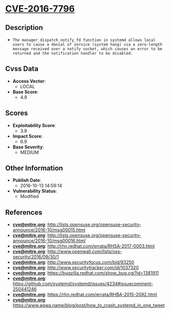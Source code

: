 
# [CVE-2016-7796](http://lists.opensuse.org/opensuse-security-announce/2016-10/msg00015.html)

## Description

- `The manager_dispatch_notify_fd function in systemd allows local users to cause a denial of service (system hang) via a zero-length message received over a notify socket, which causes an error to be returned and the notification handler to be disabled.`

## Cvss Data

- **Access Vector**:
  - LOCAL
- **Base Score**:
  - 4.9

## Scores

- **Exploitability Score**:
  - 3.9
- **Impact Score**:
  - 6.9
- **Base Severity**:
  - MEDIUM

## Other Information

- **Publish Date**:
  - 2016-10-13 14:59:14
- **Vulnerability Status**:
  - Modified

## References

- **cve@mitre.org**: http://lists.opensuse.org/opensuse-security-announce/2016-10/msg00015.html
- **cve@mitre.org**: http://lists.opensuse.org/opensuse-security-announce/2016-10/msg00016.html
- **cve@mitre.org**: http://rhn.redhat.com/errata/RHSA-2017-0003.html
- **cve@mitre.org**: http://www.openwall.com/lists/oss-security/2016/09/30/1
- **cve@mitre.org**: http://www.securityfocus.com/bid/93250
- **cve@mitre.org**: http://www.securitytracker.com/id/1037320
- **cve@mitre.org**: https://bugzilla.redhat.com/show_bug.cgi?id=1381911
- **cve@mitre.org**: https://github.com/systemd/systemd/issues/4234#issuecomment-250441246
- **cve@mitre.org**: https://rhn.redhat.com/errata/RHBA-2015-2092.html
- **cve@mitre.org**: https://www.agwa.name/blog/post/how_to_crash_systemd_in_one_tweet
